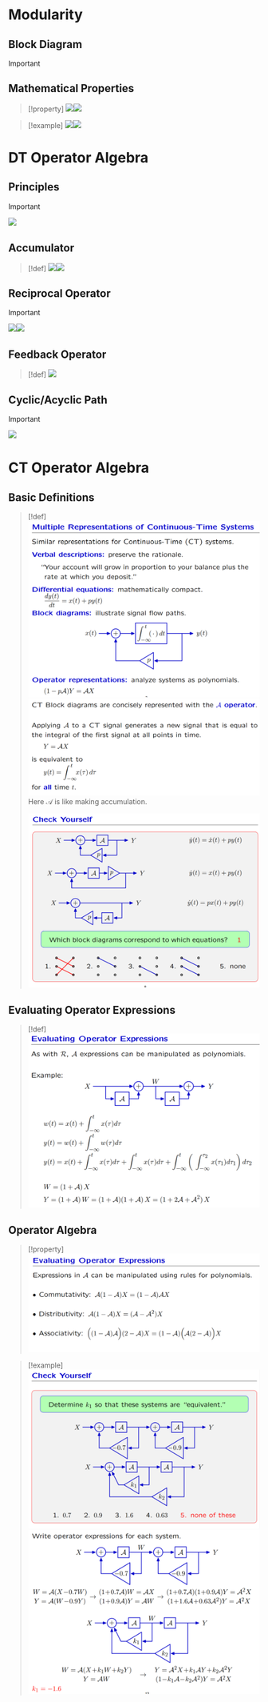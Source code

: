 
# Modularity
## Block Diagram
> [!important]





## Mathematical Properties
> [!property]
> ![](Difference_Equations.assets/image-20240420163629105.png)![](Difference_Equations.assets/image-20240420163247622.png)

> [!example]
> ![](Difference_Equations.assets/image-20240420163701616.png)![](Difference_Equations.assets/image-20240420163708344.png)



# DT Operator Algebra
## Principles
> [!important]
> ![](Difference_Equations.assets/image-20240420163807125.png)



## Accumulator
> [!def]
> ![](Difference_Equations.assets/image-20240420163836091.png)![](Difference_Equations.assets/image-20240420163844850.png)



## Reciprocal Operator
> [!important]
> ![](Difference_Equations.assets/image-20240420164433913.png)![](Difference_Equations.assets/image-20240420164442815.png)


## Feedback Operator
> [!def]
> ![](Difference_Equations.assets/image-20240420164655220.png)



## Cyclic/Acyclic Path
> [!important]
> ![](Difference_Equations.assets/image-20240420164727530.png)





# CT Operator Algebra
## Basic Definitions
> [!def]
> ![](Block_Diagrams.assets/image-20240420174333361.png)![](Block_Diagrams.assets/image-20240420174547850.png)
> Here $\mathcal{A}$ is like making accumulation.
> 
> ![](Block_Diagrams.assets/image-20240420174620532.png)




## Evaluating Operator Expressions
> [!def]
> ![](Block_Diagrams.assets/image-20240420175025976.png)



## Operator Algebra
> [!property]
> ![](Block_Diagrams.assets/image-20240420175046268.png)

> [!example]
> ![](Block_Diagrams.assets/image-20240420175852486.png)![](Block_Diagrams.assets/image-20240420175840348.png)











